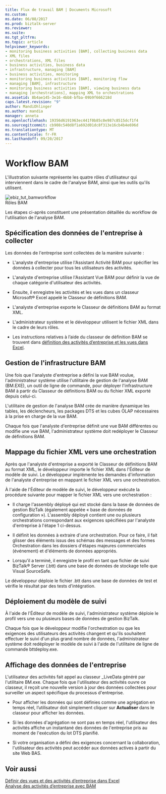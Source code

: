 ```yaml
---
title: Flux de travail BAM | Documents Microsoft
ms.custom: 
ms.date: 06/08/2017
ms.prod: biztalk-server
ms.reviewer: 
ms.suite: 
ms.tgt_pltfrm: 
ms.topic: article
helpviewer_keywords:
- monitoring business activities [BAM], collecting business data
- XML files
- orchestrations, XML files
- business activities, business data
- infrastructure, managing [BAM]
- business activities, monitoring
- monitoring business activities [BAM], monitoring flow
- managing [BAM], infrastructure
- monitoring business activities [BAM], viewing business data
- managing [orchestrations], mapping XML to orchestrations
ms.assetid: 8b4ae145-3e16-4bb8-bfba-09b9f666218d
caps.latest.revision: "9"
author: MandiOhlinger
ms.author: mandia
manager: anneta
ms.openlocfilehash: 19356d6191963ec441f0b85c0e987c8515dcf1f4
ms.sourcegitcommit: cb908c540d8f1a692d01dc8f313e16cb4b4e696d
ms.translationtype: MT
ms.contentlocale: fr-FR
ms.lasthandoff: 09/20/2017
---
```

# <a name="bam-workflow"></a>Workflow BAM
L'illustration suivante représente les quatre rôles d'utilisateur qui interviennent dans le cadre de l'analyse BAM, ainsi que les outils qu'ils utilisent.  
  
 ![](../core/media/ebiz-tut-bamworkflow.gif "ebiz_tut_bamworkflow")  
Rôles BAM  
  
 Les étapes ci-après constituent une présentation détaillée du workflow de l'utilisation de l'analyse BAM.  
  
## <a name="specifying-the-business-data-to-collect"></a>Spécification des données de l'entreprise à collecter  
 Les données de l'entreprise sont collectées de la manière suivante :  
  
-   L'analyste d'entreprise utilise l'Assistant Activité BAM pour spécifier les données à collecter pour tous les utilisateurs des activités.  
  
-   L'analyste d'entreprise utilise l'Assistant Vue BAM pour définir la vue de chaque catégorie d'utilisateur des activités.  
  
-   Ensuite, il enregistre les activités et les vues dans un classeur Microsoft® Excel appelé le Classeur de définitions BAM.  
  
-   L'analyste d'entreprise exporte le Classeur de définitions BAM au format XML.  
  
-   L'administrateur système et le développeur utilisent le fichier XML dans le cadre de leurs rôles.  
  
-   Les instructions relatives à l’aide du classeur de définition BAM se trouvent dans [définition des activités d’entreprise et les vues dans Excel](../core/defining-business-activities-and-views-in-excel.md).  
  
## <a name="managing-the-bam-infrastructure"></a>Gestion de l'infrastructure BAM  
 Une fois que l'analyste d'entreprise a défini la vue BAM voulue, l'administrateur système utilise l'utilitaire de gestion de l'analyse BAM (BM.EXE), un outil de ligne de commande, pour déployer l'infrastructure BAM à partir du Classeur de définitions BAM ou du fichier XML exporté depuis celui-ci.  
  
 L'utilitaire de gestion de l'analyse BAM crée de manière dynamique les tables, les déclencheurs, les packages DTS et les cubes OLAP nécessaires à la prise en charge de la vue BAM.  
  
 Chaque fois que l'analyste d'entreprise définit une vue BAM différentes ou modifie une vue BAM, l'administrateur système doit redéployer le Classeur de définitions BAM.  
  
## <a name="mapping-the-xml-to-an-orchestration"></a>Mappage du fichier XML vers une orchestration  
 Après que l'analyste d'entreprise a exporté le Classeur de définitions BAM au format XML, le développeur importe le fichier XML dans l'Éditeur de modèle de suivi. Le développeur implémente les demandes d'information de l'analyste d'entreprise en mappant le fichier XML vers une orchestration.  
  
 À l'aide de l'Éditeur de modèle de suivi, le développeur exécute la procédure suivante pour mapper le fichier XML vers une orchestration :  
  
-   Il charge l'assembly déployé qui est stocké dans la base de données de gestion BizTalk (également appelée « base de données de configuration »). L'assembly déployé contient une ou plusieurs orchestrations correspondant aux exigences spécifiées par l'analyste d'entreprise à l'étape 1 ci-dessus.  
  
-   Il définit les données à extraire d'une orchestration. Pour ce faire, il fait glisser des éléments issus des schémas des messages et des formes Orchestration dans les dossiers d'étapes majeures commerciales (événement) et d'éléments de données appropriés.  
  
-   Lorsqu'il a terminé, il enregistre le profil en tant que fichier de suivi BizTalk® Server (.btt) dans une base de données de stockage telle que Visual SourceSafe.  
  
 Le développeur déploie le fichier .btt dans une base de données de test et vérifie le résultat par des tests d'intégration.  
  
## <a name="deploying-the-tracking-profile"></a>Déploiement du modèle de suivi  
 À l'aide de l'Éditeur de modèle de suivi, l'administrateur système déploie le profil vers une ou plusieurs bases de données de gestion BizTalk.  
  
 Chaque fois que le développeur modifie l'orchestration ou que les exigences des utilisateurs des activités changent et qu'ils souhaitent effectuer le suivi d'un plus grand nombre de données, l'administrateur système doit redéployer le modèle de suivi à l'aide de l'utilitaire de ligne de commande bttdeploy.exe.  
  
## <a name="viewing-the-business-data"></a>Affichage des données de l'entreprise  
 L'utilisateur des activités fait appel au classeur _LiveData généré par l'utilitaire BM.exe. Chaque fois que l'utilisateur des activités ouvre ce classeur, il reçoit une nouvelle version à jour des données collectées pour surveiller un aspect spécifique du processus d'entreprise.  
  
-   Pour afficher les données qui sont définies comme une agrégation en temps réel, l’utilisateur doit simplement cliquer sur **Actualiser** dans le classeur pour afficher les données.  
  
-   Si les données d'agrégation ne sont pas en temps réel, l'utilisateur des activités affiche un instantané des données de l'entreprise pris au moment de l'exécution du lot DTS planifié.  
  
-   Si votre organisation a défini des exigences concernant la collaboration, l'utilisateur des activités peut accéder aux données actives à partir du site Web BAS.  
  
## <a name="see-also"></a>Voir aussi  
 [Définir des vues et des activités d’entreprise dans Excel](../core/defining-business-activities-and-views-in-excel.md)   
 [Analyse des activités d’entreprise avec BAM](../core/monitoring-business-activities-with-bam.md)